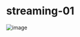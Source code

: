 # streaming-01
![image](https://user-images.githubusercontent.com/81053948/214360588-5235a13e-a247-4620-bc12-db62a7fda2d1.png)
